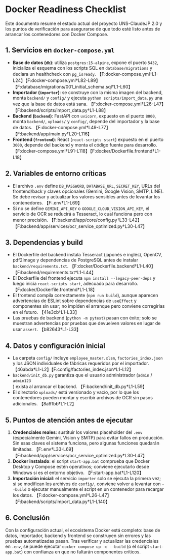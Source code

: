 # Docker Readiness Checklist

Este documento resume el estado actual del proyecto UNS-ClaudeJP 2.0 y los puntos de verificación para asegurarse de que todo esté listo antes de arrancar los contenedores con Docker Compose.

## 1. Servicios en `docker-compose.yml`

- **Base de datos (`db`)**: utiliza `postgres:15-alpine`, expone el puerto `5432`, inicializa el esquema con los scripts SQL en `database/migrations` y declara un healthcheck con `pg_isready`. 【F:docker-compose.yml†L1-L24】【F:docker-compose.yml†L82-L89】【F:database/migrations/001_initial_schema.sql†L1-L60】
- **Importador (`importer`)**: se construye con la misma imagen del backend, monta `backend/` y `config/` y ejecuta `python scripts/import_data.py` una vez que la base de datos está sana. 【F:docker-compose.yml†L26-L47】【F:backend/scripts/import_data.py†L1-L88】
- **Backend (`backend`)**: FastAPI con `uvicorn`, expuesto en el puerto `8000`, monta `backend/`, `uploads/` y `config/`, depende del importador y la base de datos. 【F:docker-compose.yml†L49-L77】【F:backend/app/main.py†L20-L116】
- **Frontend (`frontend`)**: React (`react-scripts start`) expuesto en el puerto `3000`, depende del backend y monta el código fuente para desarrollo. 【F:docker-compose.yml†L91-L118】【F:docker/Dockerfile.frontend†L1-L18】

## 2. Variables de entorno críticas

- El archivo `.env` define `DB_PASSWORD`, `DATABASE_URL`, `SECRET_KEY`, URLs del frontend/back y claves opcionales (Gemini, Google Vision, SMTP, LINE). Se debe revisar y actualizar los valores sensibles antes de levantar los contenedores. 【F:.env†L1-L69】
- Si no se define `GEMINI_API_KEY` o `GOOGLE_CLOUD_VISION_API_KEY`, el servicio de OCR se reducirá a Tesseract, lo cual funciona pero con menor precisión. 【F:backend/app/core/config.py†L33-L42】【F:backend/app/services/ocr_service_optimized.py†L30-L47】

## 3. Dependencias y build

- El Dockerfile del backend instala Tesseract (japonés e inglés), OpenCV, pdf2image y dependencias de PostgreSQL antes de instalar `backend/requirements.txt`. 【F:docker/Dockerfile.backend†L1-L40】【F:backend/requirements.txt†L1-L44】
- El Dockerfile del frontend ejecuta `npm install --legacy-peer-deps` y luego inicia `react-scripts start`, adecuado para desarrollo. 【F:docker/Dockerfile.frontend†L1-L18】
- El frontend compila correctamente (`npm run build`), aunque aparecen advertencias de ESLint sobre dependencias de `useEffect` y componentes sin usar; no impiden el arranque pero conviene corregirlas en el futuro. 【41e3cb†L1-L33】
- Las pruebas de backend (`python -m pytest`) pasan con éxito; solo se muestran advertencias por pruebas que devuelven valores en lugar de usar `assert`. 【b82643†L1-L33】

## 4. Datos y configuración inicial

- La carpeta `config/` incluye `employee_master.xlsm`, `factories_index.json` y los JSON individuales de fábricas requeridos por el importador. 【46abda†L1-L2】【F:config/factories_index.json†L1-L12】
- `backend/init_db.py` garantiza que el usuario administrador (`admin` / `admin123`) exista al arrancar el backend. 【F:backend/init_db.py†L1-L59】
- El directorio `uploads/` está versionado y vacío, por lo que los contenedores pueden montar y escribir archivos de OCR sin pasos adicionales. 【8a91bb†L1-L2】

## 5. Puntos de atención antes de ejecutar

1. **Credenciales reales**: sustituir los valores placeholder del `.env` (especialmente Gemini, Vision y SMTP) para evitar fallos en producción. Sin esas claves el sistema funciona, pero algunas funciones quedarán limitadas. 【F:.env†L33-L69】【F:backend/app/services/ocr_service_optimized.py†L30-L47】
2. **Docker instalado**: el script `start-app.bat` comprueba que Docker Desktop y Compose estén operativos; conviene ejecutarlo desde Windows si es el entorno objetivo. 【F:start-app.bat†L1-L120】
3. **Importación inicial**: el servicio `importer` solo se ejecuta la primera vez; si se modifican los archivos de `config/`, conviene volver a levantar con `--build` o ejecutar manualmente el script en un contenedor para recargar los datos. 【F:docker-compose.yml†L26-L47】【F:backend/scripts/import_data.py†L1-L140】

## 6. Conclusión

Con la configuración actual, el ecosistema Docker está completo: base de datos, importador, backend y frontend se construyen sin errores y las pruebas automatizadas pasan. Tras verificar y actualizar las credenciales en `.env`, se puede ejecutar `docker compose up -d --build` (o el script `start-app.bat`) con confianza en que no faltarán componentes críticos.
